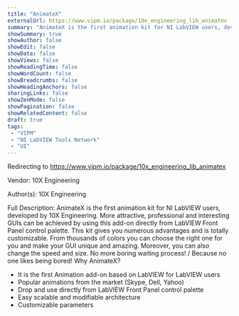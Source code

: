 ```yaml
---
title: "AnimateX"
externalUrl: https://www.vipm.io/package/10x_engineering_lib_animatex
summary: "AnimateX is the first animation kit for NI LabVIEW users, developed by 10X Engineering."
showSummary: true
showAuthor: false
showEdit: false
showData: false
showViews: false
showReadingTime: false
showWordCount: false
showBreadcrumbs: false
showHeadingAnchors: false
sharingLinks: false
showZenMode: false
showPagination: false
showRelatedContent: false
draft: true
tags:
 - "VIPM"
 - "NI LabVIEW Tools Network"
 - "UI"
---
```


Redirecting to https://www.vipm.io/package/10x_engineering_lib_animatex

Vendor: 10X Engineering

Author(s): 10X Engineering
 
Full Description:
AnimateX is the first animation kit for NI LabVIEW users, developed by 10X Engineering. More attractive, professional and interesting GUIs can be achieved by using this add-on directly from LabVIEW Front Panel control palette. This kit gives you numerous advantages and is totally customizable. From thousands of colors you can choose the right one for you and make your GUI unique and amazing. Moreover, you can also change the speed and size. No more boring waiting process! / Because no one likes being bored! 
Why AnimateX? 
 -  It is the first Animation add-on based on LabVIEW for LabVIEW users
 -  Popular animations from the market (Skype, Dell, Yahoo)  
 -  Drop and use directly from LabVIEW Front Panel control palette
 -  Easy scalable and modifiable architecture
 -  Customizable parameters